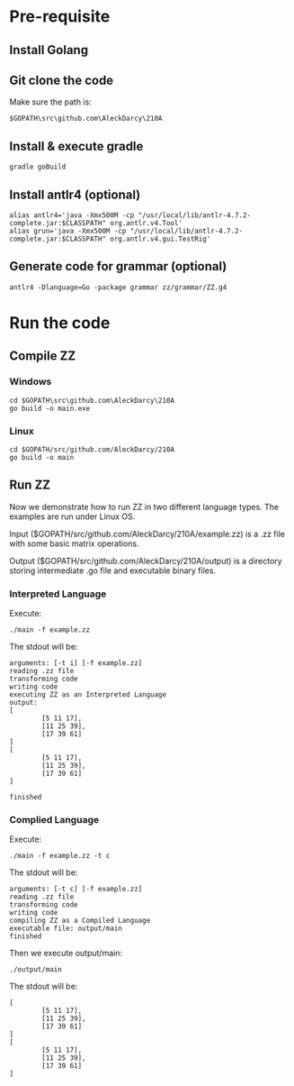 # Pre-requisite
## Install Golang

## Git clone the code
Make sure the path is:
```shell script
$GOPATH\src\github.com\AleckDarcy\210A
```

## Install & execute gradle
```shell script
gradle goBuild
```

## Install antlr4 (optional)
```shell script
alias antlr4='java -Xmx500M -cp "/usr/local/lib/antlr-4.7.2-complete.jar:$CLASSPATH" org.antlr.v4.Tool'
alias grun='java -Xmx500M -cp "/usr/local/lib/antlr-4.7.2-complete.jar:$CLASSPATH" org.antlr.v4.gui.TestRig'
```

## Generate code for grammar (optional)
```shell script
antlr4 -Dlanguage=Go -package grammar zz/grammar/ZZ.g4
```

# Run the code
## Compile ZZ
### Windows
```shell script
cd $GOPATH\src\github.com\AleckDarcy\210A
go build -o main.exe
```

### Linux
```shell script
cd $GOPATH/src/github.com/AleckDarcy/210A
go build -o main
```

## Run ZZ
Now we demonstrate how to run ZZ in two different language types. The examples are run under Linux OS.

Input ($GOPATH/src/github.com/AleckDarcy/210A/example.zz) is a .zz file with some basic matrix operations.

Output ($GOPATH/src/github.com/AleckDarcy/210A/output) is a directory storing intermediate .go file and executable binary files.

### Interpreted Language
Execute:
```shell script
./main -f example.zz
```

The stdout will be:
```shell script
arguments: [-t i] [-f example.zz]
reading .zz file
transforming code
writing code
executing ZZ as an Interpreted Language
output:
[
        [5 11 17],
        [11 25 39],
        [17 39 61]
]
[
        [5 11 17],
        [11 25 39],
        [17 39 61]
]

finished
```

### Complied Language
Execute:
```shell script
./main -f example.zz -t c
```

The stdout will be:
```shell script
arguments: [-t c] [-f example.zz]
reading .zz file
transforming code
writing code
compiling ZZ as a Compiled Language
executable file: output/main
finished
```

Then we execute output/main:
```shell script
./output/main
```

The stdout will be:
```shell script
[
        [5 11 17],
        [11 25 39],
        [17 39 61]
]
[
        [5 11 17],
        [11 25 39],
        [17 39 61]
]

```
